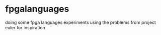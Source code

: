 # fpgalanguages
doing some fpga languages experiments using the problems from project euler
for inspiration


